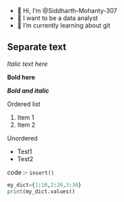 - 👋 Hi, I’m @Siddharth-Mohanty-307
- 👀 I want to be a data analyst
- 🌱 I’m currently learning about git

<!---
Siddharth-Mohanty-308/Siddharth-Mohanty-308 is a ✨ special ✨ repository because its `README.md` (this file) appears on your GitHub profile.
You can click the Preview link to take a look at your changes.
--->

Separate text
--- 
*Italic text here*

**Bold here**

***Bold and italic***

Ordered list

1. Item 1
2. Item 2

Unordered

- Test1
- Test2

code :-  `insert()`

```py
my_dict={1:10,2:20,3:30}
print(my_dict.values()
```

















